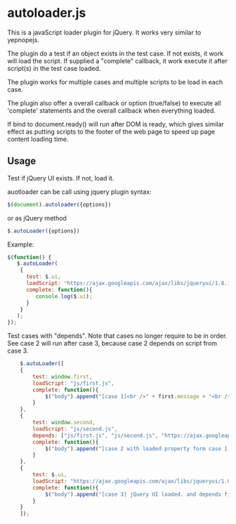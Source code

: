 autoloader.js
=============

This is a javaScript loader plugin for jQuery.
It works very similar to yepnopejs.

The plugin do a test if an object exists in the test case. If not exists, it work will load the script. If supplied a "complete" callback, it work execute it after script(s) in the test case loaded.

The plugin works for multiple cases and multiple scripts to be load in each case.

The plugin also offer a overall callback or option (true/false) to execute all 'complete' statements and the overall callback when everything loaded.

If bind to document.ready() will run after DOM is ready, which gives similar effect as putting scripts to the footer of the web page to speed up page content loading time.



Usage
-----

Test if jQuery UI exists. If not, load it.

auotloader can be call using jquery plugin syntax:

```javascript
$(document).autoloader({options})
```
or as jQuery method

```javascript
$.autoLoader({options})
```
Example:

```javascript
$(function() {
   $.autoLoader(
	{
	  test: $.ui,
	  loadScript: "https://ajax.googleapis.com/ajax/libs/jqueryui/1.8.14/jquery-ui.min.js",
	  complete: function(){
	     console.log($.ui);
	  }
	}
   );
});
```

Test cases with "depends". Note that cases no longer require to be in order.
See case 2 will run after case 3, because case 2 depends on script from case 3.

```javascript
	$.autoLoader([
	{
		test: window.first,
		loadScript: "js/first.js",
		complete: function(){
			$("body").append("[case 1]<br />" + first.message + "<br /><br />");
		}
	},
	{
		test: window.second,
		loadScript: "js/second.js",
		depends: ["js/first.js", "js/second.js", "https://ajax.googleapis.com/ajax/libs/jqueryui/1.8.14/jquery-ui.min.js"],
		complete: function(){
			$("body").append("[case 2 with loaded property form case 1 and depends of 3 scripts] " + first.message + " " + second.message + "<br /><br />");
		}
	},
	{
		test: $.ui,
		loadScript: "https://ajax.googleapis.com/ajax/libs/jqueryui/1.8.14/jquery-ui.min.js",
		complete: function(){
			$("body").append("[case 3] jQuery UI loaded. and depends first.js second.js<br /><br />");
		}
	}
	]);
```